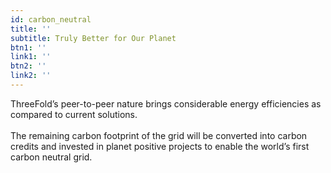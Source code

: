 ```yaml
---
id: carbon_neutral
title: ''
subtitle: Truly Better for Our Planet
btn1: ''
link1: ''
btn2: ''
link2: '' 
---
```


ThreeFold’s peer-to-peer nature brings considerable energy efficiencies as compared to current solutions. 
<br/>
<br/>
The remaining carbon footprint of the grid will be converted into carbon credits and invested in planet positive projects to enable the world’s first carbon neutral grid.